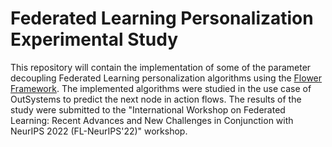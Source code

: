 # Federated Learning Personalization Experimental Study
This repository will contain the implementation of some of the parameter decoupling Federated Learning personalization algorithms using the [Flower Framework](https://flower.dev/). The implemented algorithms were studied in the use case of OutSystems to predict the next node in action flows. The results of the study were submitted to the "International Workshop on Federated Learning: Recent Advances and New Challenges in Conjunction with NeurIPS 2022 (FL-NeurIPS'22)" workshop.
